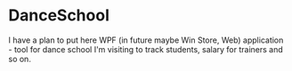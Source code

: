 # DanceSchool
I have a plan to put here WPF (in future maybe Win Store, Web) application - tool for dance school I'm visiting to track students, salary for trainers and so on.

